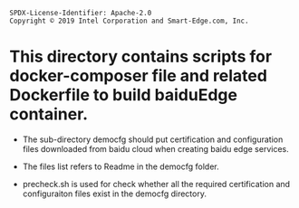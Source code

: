 ```text
SPDX-License-Identifier: Apache-2.0
Copyright © 2019 Intel Corporation and Smart-Edge.com, Inc.
```

# This directory contains scripts for docker-composer file and related Dockerfile to build baiduEdge container.

- The sub-directory democfg should put certification and configuration files downloaded from baidu cloud when creating baidu edge services. 

- The files list refers to Readme in the democfg folder. 

- precheck.sh is used for check whether all the required certification and configuraiton files exist in the democfg directory.
